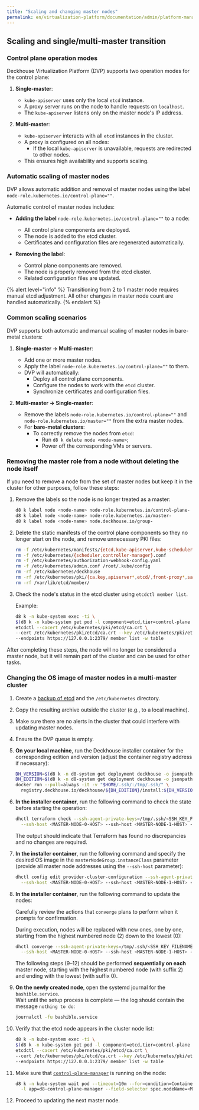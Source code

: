 ```yaml
---
title: "Scaling and changing master nodes"
permalink: en/virtualization-platform/documentation/admin/platform-management/platform-scaling/control-plane/scaling-and-changing-master-nodes.html
---
```


## Scaling and single/multi-master transition

### Control plane operation modes

Deckhouse Virtualization Platform (DVP) supports two operation modes for the control plane:

1. **Single-master**:
   - `kube-apiserver` uses only the local `etcd` instance.
   - A proxy server runs on the node to handle requests on `localhost`.
   - The `kube-apiserver` listens only on the master node's IP address.

2. **Multi-master**:
   - `kube-apiserver` interacts with all `etcd` instances in the cluster.
   - A proxy is configured on all nodes:
     - If the local `kube-apiserver` is unavailable, requests are redirected to other nodes.
   - This ensures high availability and supports scaling.

### Automatic scaling of master nodes

DVP allows automatic addition and removal of master nodes using the label `node-role.kubernetes.io/control-plane=""`.

Automatic control of master nodes includes:

- **Adding the label** `node-role.kubernetes.io/control-plane=""` to a node:
  - All control plane components are deployed.
  - The node is added to the etcd cluster.
  - Certificates and configuration files are regenerated automatically.

- **Removing the label**:
  - Control plane components are removed.
  - The node is properly removed from the etcd cluster.
  - Related configuration files are updated.

{% alert level="info" %}
Transitioning from 2 to 1 master node requires manual etcd adjustment. All other changes in master node count are handled automatically.
{% endalert %}

### Common scaling scenarios

DVP supports both automatic and manual scaling of master nodes in bare-metal clusters:

1. **Single-master → Multi-master**:

   - Add one or more master nodes.
   - Apply the label `node-role.kubernetes.io/control-plane=""` to them.
   - DVP will automatically:
     - Deploy all control plane components.
     - Configure the nodes to work with the `etcd` cluster.
     - Synchronize certificates and configuration files.

1. **Multi-master → Single-master**:

   - Remove the labels `node-role.kubernetes.io/control-plane=""` and `node-role.kubernetes.io/master=""` from the extra master nodes.
   - For **bare-metal clusters**:
     - To correctly remove the nodes from `etcd`:
       - Run `d8 k delete node <node-name>`;
       - Power off the corresponding VMs or servers.

### Removing the master role from a node without deleting the node itself

If you need to remove a node from the set of master nodes but keep it in the cluster for other purposes, follow these steps:

1. Remove the labels so the node is no longer treated as a master:

   ```bash
   d8 k label node <node-name> node-role.kubernetes.io/control-plane-
   d8 k label node <node-name> node-role.kubernetes.io/master-
   d8 k label node <node-name> node.deckhouse.io/group-
   ```

1. Delete the static manifests of the control plane components so they no longer start on the node, and remove unnecessary PKI files:

   ```bash
   rm -f /etc/kubernetes/manifests/{etcd,kube-apiserver,kube-scheduler,kube-controller-manager}.yaml
   rm -f /etc/kubernetes/{scheduler,controller-manager}.conf
   rm -f /etc/kubernetes/authorization-webhook-config.yaml
   rm -f /etc/kubernetes/admin.conf /root/.kube/config
   rm -rf /etc/kubernetes/deckhouse
   rm -rf /etc/kubernetes/pki/{ca.key,apiserver*,etcd/,front-proxy*,sa.*}
   rm -rf /var/lib/etcd/member/
   ```

1. Check the node's status in the etcd cluster using `etcdctl member list`.

   Example:

   ```bash
   d8 k -n kube-system exec -ti \
   $(d8 k -n kube-system get pod -l component=etcd,tier=control-plane -o json | jq -r '.items[] | select( .status.conditions[] | select(.type == "ContainersReady" and .status == "True")) | .metadata.name' | head -n1) -- \
   etcdctl --cacert /etc/kubernetes/pki/etcd/ca.crt \
   --cert /etc/kubernetes/pki/etcd/ca.crt --key /etc/kubernetes/pki/etcd/ca.key \
   --endpoints https://127.0.0.1:2379/ member list -w table
   ```

After completing these steps, the node will no longer be considered a master node, but it will remain part of the cluster and can be used for other tasks.

### Changing the OS image of master nodes in a multi-master cluster

1. Create a [backup of etcd](../../backup/backup-and-restore.html#backing-up-etcd) and the `/etc/kubernetes` directory.
1. Copy the resulting archive outside the cluster (e.g., to a local machine).
1. Make sure there are no alerts in the cluster that could interfere with updating master nodes.
1. Ensure the DVP queue is empty.
1. **On your local machine**, run the Deckhouse installer container for the corresponding edition and version (adjust the container registry address if necessary):

   ```bash
   DH_VERSION=$(d8 k -n d8-system get deployment deckhouse -o jsonpath='{.metadata.annotations.core\.deckhouse\.io\/version}') 
   DH_EDITION=$(d8 k -n d8-system get deployment deckhouse -o jsonpath='{.metadata.annotations.core\.deckhouse\.io\/edition}' | tr '[:upper:]' '[:lower:]' ) 
   docker run --pull=always -it -v "$HOME/.ssh/:/tmp/.ssh/" \
     registry.deckhouse.io/deckhouse/${DH_EDITION}/install:${DH_VERSION} bash
   ```

1. **In the installer container**, run the following command to check the state before starting the operation:

   ```bash
   dhctl terraform check --ssh-agent-private-keys=/tmp/.ssh/<SSH_KEY_FILENAME> --ssh-user=<USERNAME> \
     --ssh-host <MASTER-NODE-0-HOST> --ssh-host <MASTER-NODE-1-HOST> --ssh-host <MASTER-NODE-2-HOST>
   ```

   The output should indicate that Terraform has found no discrepancies and no changes are required.

1. **In the installer container**, run the following command and specify the desired OS image in the `masterNodeGroup.instanceClass` parameter  
   (provide all master node addresses using the `--ssh-host` parameter):

   ```bash
   dhctl config edit provider-cluster-configuration --ssh-agent-private-keys=/tmp/.ssh/<SSH_KEY_FILENAME> --ssh-user=<USERNAME> \
     --ssh-host <MASTER-NODE-0-HOST> --ssh-host <MASTER-NODE-1-HOST> --ssh-host <MASTER-NODE-2-HOST>
   ```

1. **In the installer container**, run the following command to update the nodes:

   Carefully review the actions that `converge` plans to perform when it prompts for confirmation.

   During execution, nodes will be replaced with new ones, one by one, starting from the highest numbered node (2) down to the lowest (0):

   ```bash
   dhctl converge --ssh-agent-private-keys=/tmp/.ssh/<SSH_KEY_FILENAME> --ssh-user=<USERNAME> \
     --ssh-host <MASTER-NODE-0-HOST> --ssh-host <MASTER-NODE-1-HOST> --ssh-host <MASTER-NODE-2-HOST>
   ```

   The following steps (9–12) should be performed **sequentially on each** master node, starting with the highest numbered node (with suffix 2) and ending with the lowest (with suffix 0).

1. **On the newly created node**, open the systemd journal for the `bashible.service`.  
   Wait until the setup process is complete — the log should contain the message `nothing to do`:

   ```bash
   journalctl -fu bashible.service
   ```

1. Verify that the etcd node appears in the cluster node list:

   ```bash
   d8 k -n kube-system exec -ti \
   $(d8 k -n kube-system get pod -l component=etcd,tier=control-plane -o json | jq -r '.items[] | select( .status.conditions[] | select(.type == "ContainersReady" and .status == "True")) | .metadata.name' | head -n1) -- \
   etcdctl --cacert /etc/kubernetes/pki/etcd/ca.crt \
   --cert /etc/kubernetes/pki/etcd/ca.crt --key /etc/kubernetes/pki/etcd/ca.key \
   --endpoints https://127.0.0.1:2379/ member list -w table
   ```

1. Make sure that [`control-plane-manager`](/modules/control-plane-manager/) is running on the node:

   ```bash
   d8 k -n kube-system wait pod --timeout=10m --for=condition=ContainersReady \
     -l app=d8-control-plane-manager --field-selector spec.nodeName=<MASTER-NODE-N-NAME>
   ```

1. Proceed to updating the next master node.
